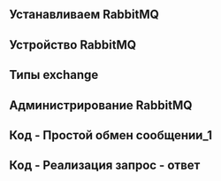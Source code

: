 
## Устанавливаем RabbitMQ









## Устройство RabbitMQ









## Типы exchange









## Администрирование RabbitMQ









## Код - Простой обмен сообщении_1









## Код - Реализация запрос - ответ













